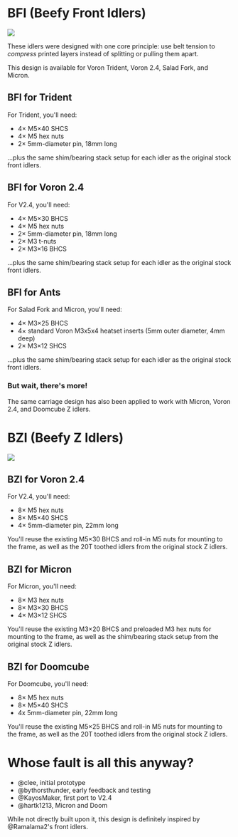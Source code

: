 # BFI (Beefy Front Idlers)

![](images/BFI.png)

These idlers were designed with one core principle: use belt tension to *compress* printed layers instead of splitting or pulling them apart.

This design is available for Voron Trident, Voron 2.4, Salad Fork, and Micron.

## BFI for Trident

For Trident, you'll need:
- 4× M5×40 SHCS
- 4× M5 hex nuts
- 2× 5mm-diameter pin, 18mm long

...plus the same shim/bearing stack setup for each idler as the original stock front idlers.

## BFI for Voron 2.4

For V2.4, you'll need:
- 4× M5×30 BHCS 
- 4× M5 hex nuts
- 2× 5mm-diameter pin, 18mm long
- 2× M3 t-nuts
- 2× M3×16 BHCS

...plus the same shim/bearing stack setup for each idler as the original stock front idlers.

## BFI for Ants

For Salad Fork and Micron, you'll need:
- 4× M3×25 BHCS
- 4× standard Voron M3x5x4 heatset inserts (5mm outer diameter, 4mm deep)
- 2× M3×12 SHCS

...plus the same shim/bearing stack setup for each idler as the original stock front idlers.

### But wait, there's more!

The same carriage design has also been applied to work with Micron, Voron 2.4, and Doomcube Z idlers.

# BZI (Beefy Z Idlers)

![](images/BZI.png)

## BZI for Voron 2.4

For V2.4, you'll need:
- 8× M5 hex nuts
- 8× M5×40 SHCS
- 4× 5mm-diameter pin, 22mm long

You'll reuse the existing M5×30 BHCS and roll-in M5 nuts for mounting to the frame, as well as the 20T toothed idlers from the original stock Z idlers.

## BZI for Micron

For Micron, you'll need: 
- 8× M3 hex nuts
- 8× M3×30 BHCS
- 4× M3×12 SHCS

You'll reuse the existing M3×20 BHCS and preloaded M3 hex nuts for mounting to the frame, as well as the shim/bearing stack setup from the original stock Z idlers.

## BZI for Doomcube

For Doomcube, you'll need:
- 8× M5 hex nuts
- 8× M5×40 SHCS
- 4x 5mm-diameter pin, 22mm long

You'll reuse the existing M5×25 BHCS and roll-in M5 nuts for mounting to the frame, as well as the 20T toothed idlers from the original stock Z idlers.

# Whose fault is all this anyway?

- @clee, initial prototype
- @bythorsthunder, early feedback and testing
- @KayosMaker, first port to V2.4
- @hartk1213, Micron and Doom 

While not directly built upon it, this design is definitely inspired by @Ramalama2's front idlers.
